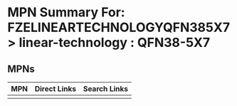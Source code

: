 



# MPN Summary For: FZELINEARTECHNOLOGYQFN385X7 > linear-technology : QFN38-5X7

## MPNs
  

|MPN|Direct Links|Search Links|
| :--- | :--- | :--- |
||||
